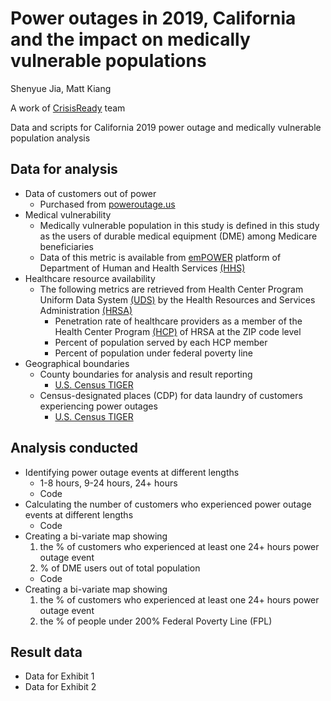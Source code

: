 # Power outages in 2019, California and the impact on medically vulnerable populations

Shenyue Jia, Matt Kiang


A work of [CrisisReady](https://www.crisisready.io/) team

Data and scripts for California 2019 power outage and medically vulnerable population analysis

## Data for analysis
- Data of customers out of power
  - Purchased from [poweroutage.us](https://poweroutage.us/)
- Medical vulnerability
  - Medically vulnerable population in this study is defined in this study as the users of durable medical equipment (DME) among Medicare beneficiaries
  - Data of this metric is available from [emPOWER](https://empowerprogram.hhs.gov/) platform of Department of Human and Health Services [(HHS)](https://www.hhs.gov/)
- Healthcare resource availability
  - The following metrics are retrieved from Health Center Program Uniform Data System [(UDS)](https://data.hrsa.gov/tools/data-reporting/program-data) by the Health Resources and Services Administration [(HRSA)](https://www.hrsa.gov/)
    - Penetration rate of healthcare providers as a member of the Health Center Program [(HCP)](https://bphc.hrsa.gov/) of HRSA at the ZIP code level
    - Percent of population served by each HCP member
    - Percent of population under federal poverty line
- Geographical boundaries
  - County boundaries for analysis and result reporting
    - [U.S. Census TIGER](https://www.census.gov/geographies/mapping-files/time-series/geo/tiger-line-file.html)
  - Census-designated places (CDP) for data laundry of customers experiencing power outages
    - [U.S. Census TIGER](https://www.census.gov/geographies/mapping-files/time-series/geo/tiger-line-file.html)

## Analysis conducted
- Identifying power outage events at different lengths
  - 1-8 hours, 9-24 hours, 24+ hours
  - Code
- Calculating the number of customers who experienced power outage events at different lengths
  - Code 
- Creating a bi-variate map showing
  1. the % of customers who experienced at least one 24+ hours power outage event
  2. % of DME users out of total population
  - Code
- Creating a bi-variate map showing
  1. the % of customers who experienced at least one 24+ hours power outage event
  2. the % of people under 200% Federal Poverty Line (FPL)

## Result data
- Data for Exhibit 1
- Data for Exhibit 2

